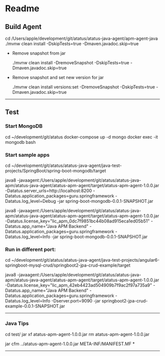 # Readme

## Build Agent

cd /Users/apple/development/git/atatus/atatus-java-agent/apm-agent-java
./mvnw clean install -DskipTests=true -Dmaven.javadoc.skip=true

* Remove snapshot from jar

    ./mvnw clean install -DremoveSnapshot -DskipTests=true -Dmaven.javadoc.skip=true

* Remove snapshot and set new version for jar

    ./mvnw clean install versions:set -DremoveSnapshot -DskipTests=true -Dmaven.javadoc.skip=true


--------------------------------------------------------------------------------

## Test

### Start MongoDB

cd ~/development/git/atatus
docker-compose up -d mongo
docker exec -it mongodb bash


### Start sample apps

cd ~/development/git/atatus/atatus-java-agent/java-test-projects/SpringBoot/spring-boot-mongodb/target

java8 -javaagent:/Users/apple/development/git/atatus/atatus-java-apm/atatus-java-agent/atatus-apm-agent/target/atatus-apm-agent-1.0.0.jar -Datatus.server_urls=http://localhost:8200  -Datatus.application_packages=guru.springframework -Datatus.log_level=Debug -jar spring-boot-mongodb-0.0.1-SNAPSHOT.jar

java8 -javaagent:/Users/apple/development/git/atatus/atatus-java-apm/atatus-java-agent/atatus-apm-agent/target/atatus-apm-agent-1.0.0.jar -Datatus.license_key="lic_apm_0dc7f9851bc44b08ad915eca1ed05b51" -Datatus.app_name="Java APM Backend"  -Datatus.application_packages=guru.springframework -Datatus.log_level=Info -jar spring-boot-mongodb-0.0.1-SNAPSHOT.jar

### Run in different port:

cd ~/development/git/atatus/atatus-java-agent/java-test-projects/angular6-springboot-mysql-crud/springboot2-jpa-crud-example/target

java8 -javaagent:/Users/apple/development/git/atatus/atatus-java-apm/atatus-java-agent/atatus-apm-agent/target/atatus-apm-agent-1.0.0.jar -Datatus.license_key="lic_apm_42eb4423ad504909b7f9ac2f97a735a9" -Datatus.app_name="Java APM Backend"  -Datatus.application_packages=guru.springframework -Datatus.log_level=Info -Dserver.port=9090 -jar springboot2-jpa-crud-example-0.0.1-SNAPSHOT.jar


--------------------------------------------------------------------------------

### Java Tips

cd test/
jar xf atatus-apm-agent-1.0.0.jar
rm atatus-apm-agent-1.0.0.jar

jar cfm ../atatus-apm-agent-1.0.0.jar META-INF/MANIFEST.MF *

--------------------------------------------------------------------------------

